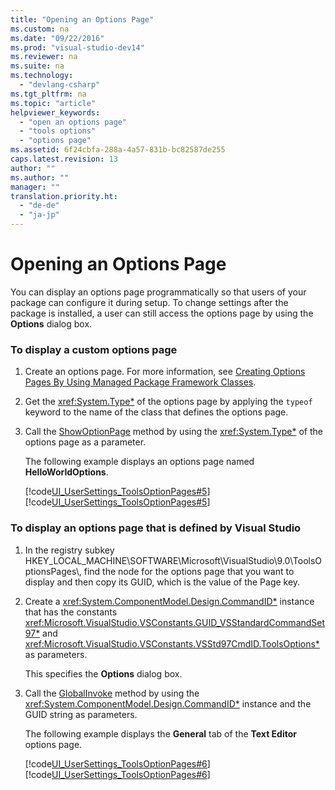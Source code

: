 ```yaml
---
title: "Opening an Options Page"
ms.custom: na
ms.date: "09/22/2016"
ms.prod: "visual-studio-dev14"
ms.reviewer: na
ms.suite: na
ms.technology: 
  - "devlang-csharp"
ms.tgt_pltfrm: na
ms.topic: "article"
helpviewer_keywords: 
  - "open an options page"
  - "tools options"
  - "options page"
ms.assetid: 6f24cbfa-288a-4a57-831b-bc82587de255
caps.latest.revision: 13
author: ""
ms.author: ""
manager: ""
translation.priority.ht: 
  - "de-de"
  - "ja-jp"
---
```

# Opening an Options Page
You can display an options page programmatically so that users of your package can configure it during setup. To change settings after the package is installed, a user can still access the options page by using the **Options** dialog box.  
  
### To display a custom options page  
  
1.  Create an options page. For more information, see [Creating Options Pages By Using Managed Package Framework Classes](../vs140/creating-options-pages.md).  
  
2.  Get the <xref:System.Type*> of the options page by applying the `typeof` keyword to the name of the class that defines the options page.  
  
3.  Call the [ShowOptionPage](assetId:///M:Microsoft.VisualStudio.Shell.Package.ShowOptionPage(System.Type)?qualifyHint=False&autoUpgrade=True) method by using the <xref:System.Type*> of the options page as a parameter.  
  
     The following example displays an options page named **HelloWorldOptions**.  
  
     [!code[UI_UserSettings_ToolsOptionPages#5](../vs140/codesnippet/CSharp/opening-an-options-page_1.cs)]
[!code[UI_UserSettings_ToolsOptionPages#5](../vs140/codesnippet/VisualBasic/opening-an-options-page_1.vb)]  
  
### To display an options page that is defined by Visual Studio  
  
1.  In the registry subkey HKEY_LOCAL_MACHINE\SOFTWARE\Microsoft\VisualStudio\9.0\ToolsOptionsPages\\, find the node for the options page that you want to display and then copy its GUID, which is the value of the Page key.  
  
2.  Create a <xref:System.ComponentModel.Design.CommandID*> instance that has the constants <xref:Microsoft.VisualStudio.VSConstants.GUID_VSStandardCommandSet97*> and <xref:Microsoft.VisualStudio.VSConstants.VSStd97CmdID.ToolsOptions*> as parameters.  
  
     This specifies the **Options** dialog box.  
  
3.  Call the [GlobalInvoke](assetId:///M:System.ComponentModel.Design.MenuCommandService.GlobalInvoke(System.ComponentModel.Design.CommandID)?qualifyHint=False&autoUpgrade=True) method by using the <xref:System.ComponentModel.Design.CommandID*> instance and the GUID string as parameters.  
  
     The following example displays the **General** tab of the **Text Editor** options page.  
  
     [!code[UI_UserSettings_ToolsOptionPages#6](../vs140/codesnippet/CSharp/opening-an-options-page_2.cs)]
[!code[UI_UserSettings_ToolsOptionPages#6](../vs140/codesnippet/VisualBasic/opening-an-options-page_2.vb)]